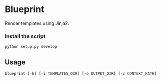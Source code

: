 # Blueprint

Render templates using Jinja2.

### Install the script

`python setup.py develop`

## Usage

`blueprint [-h] [-i TEMPLATES_DIR] [-o OUTPUT_DIR] [-c CONTEXT_PATH]`
